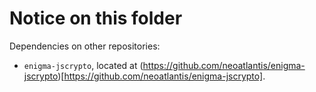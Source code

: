Notice on this folder
=====================

Dependencies on other repositories:

* `enigma-jscrypto`, located at (https://github.com/neoatlantis/enigma-jscrypto)[https://github.com/neoatlantis/enigma-jscrypto].
